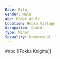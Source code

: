 ```yaml
---
Race: Rito
Gender: Male
Age: Older Adult
Location: Hebra Village
Occupation: Guard
Type: Minor
Sexuality: Homosexual
---
```

 #npc [[Fokka Knights]]

